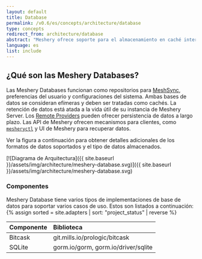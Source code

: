 ```yaml
---
layout: default
title: Database
permalink: /v0.6/es/concepts/architecture/database
type: concepts
redirect_from: architecture/database
abstract: "Meshery ofrece soporte para el almacenamiento en caché interno con la ayuda de base de datos de archivos. Esto se ha implementado con varias bibliotecas que admiten diferentes tipos de formatos de datos."
language: es
list: include
---
```


## ¿Qué son las Meshery Databases?

Las Meshery Databases funcionan como repositorios para [MeshSync](/concepts/architecture/meshsync), preferencias del usuario y configuraciones del sistema. Ambas bases de datos se consideran efímeras y deben ser tratadas como cachés. La retención de datos está atada a la vida útil de su instancia de Meshery Server. Los [Remote Providers](/extensibility/providers) pueden ofrecer persistencia de datos a largo plazo. Las API de Meshery ofrecen mecanismos para clientes, como [`mesheryctl`](/reference/mesheryctl) y UI de Meshery para recuperar datos.

Ver la figura a continuación para obtener detalles adicionales de los formatos de datos soportados y el tipo de datos almacenados.

[![Diagrama de Arquitectura]({{ site.baseurl }}/assets/img/architecture/meshery-database.svg)]({{ site.baseurl }}/assets/img/architecture/meshery-database.svg)

### Componentes

Meshery Database tiene varios tipos de implementaciones de base de datos para soportar varios casos de uso. Estos son listados a continuación:
{% assign sorted = site.adapters | sort: "project_status" | reverse %}

| Componente     | Biblioteca                            |
| :------------- | :------------------------------------ |
| Bitcask        | git.mills.io/prologic/bitcask         |
| SQLite         | gorm.io/gorm, gorm.io/driver/sqlite   |
